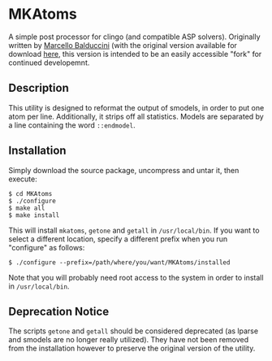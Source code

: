 # MKAtoms

A simple post processor for clingo (and compatible ASP solvers). Originally written by [Marcello Balduccini](https://mbal.asklab.net/) (with the original version available for download [here](https://mbal.asklab.net/mkatoms/), this version is intended to be an easily accessible "fork" for continued developemnt.

## Description

This utility is designed to reformat the output of smodels, in order to put one atom per line. Additionally, it strips off all statistics. Models are separated by a line containing the word `::endmodel`.

## Installation

Simply download the source package, uncompress and untar it, then execute:

```
$ cd MKAtoms
$ ./configure
$ make all
$ make install
```

This will install `mkatoms`, `getone` and `getall` in `/usr/local/bin`. If you want to select a different location, specify a different prefix when you run "configure" as follows:

```
$ ./configure --prefix=/path/where/you/want/MKAtoms/installed
```

Note that you will probably need root access to the system in order to install in `/usr/local/bin`.

## Deprecation Notice

The scripts `getone` and `getall` should be considered deprecated (as lparse and smodels are no longer really utilized). They have not been removed from the installation however to preserve the original version of the utility.
